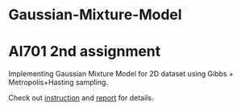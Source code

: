 # Gaussian-Mixture-Model

# AI701 2nd assignment

Implementing Gaussian Mixture Model for 2D dataset using Gibbs + Metropolis+Hasting sampling.

Check out [instruction](./instruction.pdf) and [report](./report.pdf) for details.
